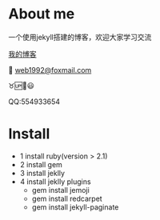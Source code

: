 # About me

一个使用jekyll搭建的博客，欢迎大家学习交流

[我的博客](http://web1992.cn/ "我的博客")

:email: web1992@foxmail.com

:taurus::up::signal_strength::smiley:

QQ:554933654

# Install

- 1 install ruby(version > 2.1)
- 2 install gem
- 3 install jeklly
- 4 install jeklly plugins
  - gem install jemoji
  - gem install redcarpet
  - gem install jekyll-paginate
